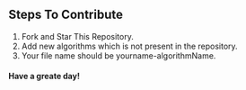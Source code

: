 ## Steps To Contribute

1. Fork and Star This Repository.
2. Add new algorithms which is not present in the repository.
3. Your file name should be yourname-algorithmName.


#### Have a greate day! 